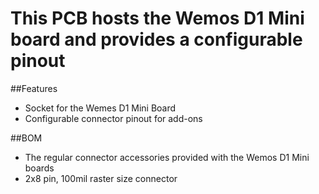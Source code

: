 # This PCB hosts the Wemos D1 Mini board and provides a configurable pinout
##Features
- Socket for the Wemes D1 Mini Board
- Configurable connector pinout for add-ons 

##BOM
 - The regular connector accessories provided with the Wemos D1 Mini boards
 - 2x8 pin, 100mil raster size connector 
